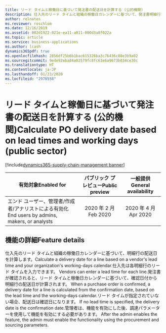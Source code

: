 ```yaml
---
title: リード タイムと稼働日に基づいて発注書の配送日を計算する (公的機関)
description: 仕入先のリード タイムと組織の稼働日カレンダーに基づいて、発注書明細行の配送日を計算します。 この機能は公的機関の構成にのみ適用されます。
author: relnotes
ms.reviewer: roschlom
ms.date: 12/16/2019
ms.assetid: 002d1922-021e-ea11-a811-000d3a8f022a
ms.topic: article
ms.service: business-applications
ms.author: lcash
dynamics365pdf: true
ms.openlocfilehash: 2856df25b6b1bac615326ba3c76436c80e3b9a02
ms.sourcegitcommit: 9ede92eba84a02579fc8fc63e6a9673b034ce30c
ms.translationtype: HT
ms.contentlocale: ja-JP
ms.lasthandoff: 01/23/2020
ms.locfileid: "2976558"
---
```

# <a name="calculate-po-delivery-date-based-on-lead-times-and-working-days-public-sector"></a><span data-ttu-id="3a3d4-104">リード タイムと稼働日に基づいて発注書の配送日を計算する (公的機関)</span><span class="sxs-lookup"><span data-stu-id="3a3d4-104">Calculate PO delivery date based on lead times and working days (public sector)</span></span>
[!include[dynamics365-supply-chain-management banner](../includes/dynamics365-supply-chain-management.md)]

| <span data-ttu-id="3a3d4-105">有効対象</span><span class="sxs-lookup"><span data-stu-id="3a3d4-105">Enabled for</span></span>    |  <span data-ttu-id="3a3d4-106">パブリック プレビュー</span><span class="sxs-lookup"><span data-stu-id="3a3d4-106">Public preview</span></span> | <span data-ttu-id="3a3d4-107">一般提供</span><span class="sxs-lookup"><span data-stu-id="3a3d4-107">General availability</span></span> | 
| ---------- | :----------: |:----------: |
|<span data-ttu-id="3a3d4-108">エンド ユーザー、管理者/作成者/アナリストによる有効化</span><span class="sxs-lookup"><span data-stu-id="3a3d4-108">End users by admins, makers, or analysts</span></span>|<span data-ttu-id="3a3d4-109">2020 年 2 月</span><span class="sxs-lookup"><span data-stu-id="3a3d4-109">Feb 2020</span></span>| <span data-ttu-id="3a3d4-110">2020 年 4 月</span><span class="sxs-lookup"><span data-stu-id="3a3d4-110">Apr 2020</span></span>|






## <a name="feature-details"></a><span data-ttu-id="3a3d4-111">機能の詳細</span><span class="sxs-lookup"><span data-stu-id="3a3d4-111">Feature details</span></span>
<!--feature detail start -->
<span data-ttu-id="3a3d4-112">仕入先のリード タイムと組織の稼働日カレンダーに基づいて、明細行の配送日を計算します。</span><span class="sxs-lookup"><span data-stu-id="3a3d4-112">Calculate a delivery date for a line based on a vendor's lead time and your organization's working-days calendar.</span></span><span data-ttu-id="3a3d4-113">仕入先は各明細行のリード タイムを入力できます。</span><span class="sxs-lookup"><span data-stu-id="3a3d4-113"> Vendors can enter a lead time for each line.</span></span><span data-ttu-id="3a3d4-114">発注書が確認されると、リード タイムと稼働日カレンダーに基づいて、確認日付から明細行の配送日が計算されます。</span><span class="sxs-lookup"><span data-stu-id="3a3d4-114"> When a purchase order is confirmed, a delivery date for a line is calculated from the confirmation date, based on the lead time and the working-days calendar.</span></span><span data-ttu-id="3a3d4-115">リード タイムが指定されていない場合、配送日は確認日になります。</span><span class="sxs-lookup"><span data-stu-id="3a3d4-115"> If no lead time is specified, the delivery date is the confirmation date.</span></span><span data-ttu-id="3a3d4-116">管理者は、機能を有効にした後、調達パラメーターを使用して機能を有効にする必要があります。</span><span class="sxs-lookup"><span data-stu-id="3a3d4-116"> After the admin enables the feature, the admin must enable the functionality using the procurement and sourcing parameters.</span></span>
<!--feature detail end -->











